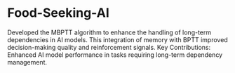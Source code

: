 # Food-Seeking-AI
Developed the MBPTT algorithm to enhance the handling of long-term dependencies in AI models. This integration of memory with BPTT improved decision-making quality and reinforcement signals.  Key Contributions: Enhanced AI model performance in tasks requiring long-term dependency management.

